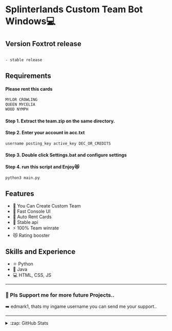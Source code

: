 # Splinterlands Custom Team Bot Windows💻

## Version Foxtrot release
```bash

- stable release

```
## Requirements 

#### Please rent this cards
```bash
MYLOR CROWLING
QUEEN MYCELIA
WOOD NYMPH
```

#### Step 1.  Extract the team.zip on the same directory.

#### Step 2. Enter your account in acc.txt
```bash
username posting_key active_key DEC_OR_CREDITS

```

#### Step 3. Double click Settings.bat and configure settings


#### Step 4. run this script and Enjoy😻

```bash
python3 main.py

```



## Features

- 🔭 You Can Create Custom Team
- 🌱 Fast Console UI
- 👯 Auto Rent Cards
- 🥅 Stable api
- ⚡ 100% Team winrate
- 😻 Rating booster


## Skills and Experience
* ⚛ Python
* 📱 Java
* 💻 HTML, CSS, JS



---

### 📕 Pls Support me for more future Projects..

<!-- BLOG-POST-LIST:START -->

➡️ edmark1, thats my ingame username you can send me your support..

---



<details>
  <summary>:zap: GitHub Stats</summary>

  <img align="left" alt="codeSTACKr's GitHub Stats" src="https://github-readme-stats.vercel.app/api?username=edmark21&show_icons=true&hide_border=false&title_color=ff652f&icon_color=FFE400&bg_color=09131B&text_color=ffffff&border_color=0c1a25" />

</details>


